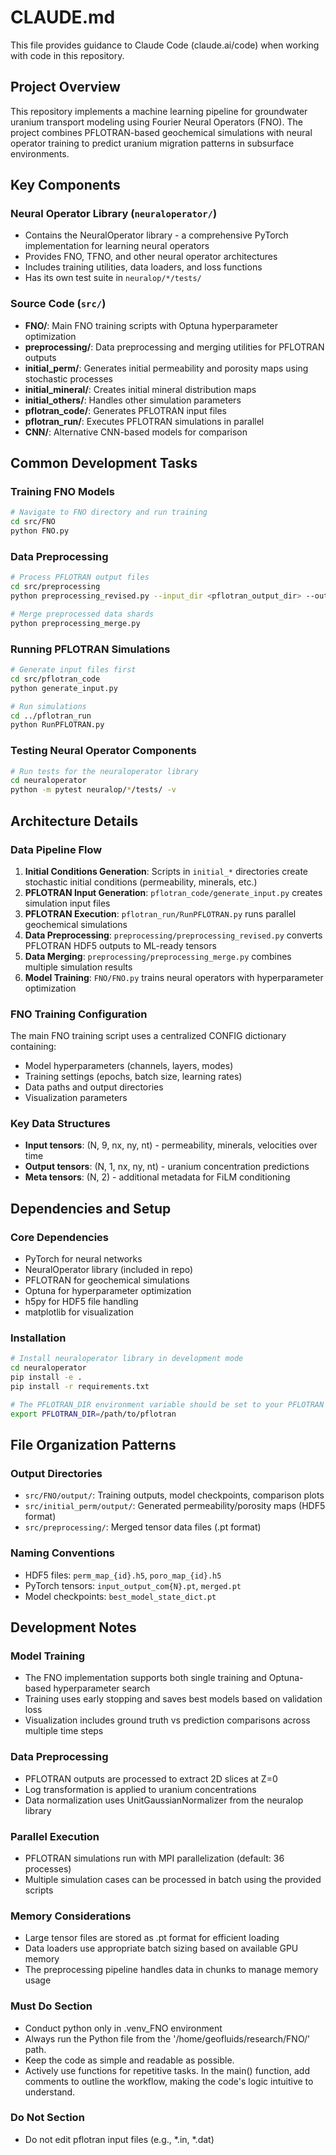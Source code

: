 # CLAUDE.md

This file provides guidance to Claude Code (claude.ai/code) when working with code in this repository.

## Project Overview

This repository implements a machine learning pipeline for groundwater uranium transport modeling using Fourier Neural Operators (FNO). The project combines PFLOTRAN-based geochemical simulations with neural operator training to predict uranium migration patterns in subsurface environments.

## Key Components

### Neural Operator Library (`neuraloperator/`)
- Contains the NeuralOperator library - a comprehensive PyTorch implementation for learning neural operators
- Provides FNO, TFNO, and other neural operator architectures
- Includes training utilities, data loaders, and loss functions
- Has its own test suite in `neuralop/*/tests/`

### Source Code (`src/`)
- **FNO/**: Main FNO training scripts with Optuna hyperparameter optimization
- **preprocessing/**: Data preprocessing and merging utilities for PFLOTRAN outputs
- **initial_perm/**: Generates initial permeability and porosity maps using stochastic processes
- **initial_mineral/**: Creates initial mineral distribution maps
- **initial_others/**: Handles other simulation parameters
- **pflotran_code/**: Generates PFLOTRAN input files
- **pflotran_run/**: Executes PFLOTRAN simulations in parallel
- **CNN/**: Alternative CNN-based models for comparison

## Common Development Tasks

### Training FNO Models
```bash
# Navigate to FNO directory and run training
cd src/FNO
python FNO.py
```

### Data Preprocessing
```bash
# Process PFLOTRAN output files
cd src/preprocessing
python preprocessing_revised.py --input_dir <pflotran_output_dir> --output <output_file>

# Merge preprocessed data shards
python preprocessing_merge.py
```

### Running PFLOTRAN Simulations
```bash
# Generate input files first
cd src/pflotran_code
python generate_input.py

# Run simulations
cd ../pflotran_run
python RunPFLOTRAN.py
```

### Testing Neural Operator Components
```bash
# Run tests for the neuraloperator library
cd neuraloperator
python -m pytest neuralop/*/tests/ -v
```

## Architecture Details

### Data Pipeline Flow
1. **Initial Conditions Generation**: Scripts in `initial_*` directories create stochastic initial conditions (permeability, minerals, etc.)
2. **PFLOTRAN Input Generation**: `pflotran_code/generate_input.py` creates simulation input files
3. **PFLOTRAN Execution**: `pflotran_run/RunPFLOTRAN.py` runs parallel geochemical simulations
4. **Data Preprocessing**: `preprocessing/preprocessing_revised.py` converts PFLOTRAN HDF5 outputs to ML-ready tensors
5. **Data Merging**: `preprocessing/preprocessing_merge.py` combines multiple simulation results
6. **Model Training**: `FNO/FNO.py` trains neural operators with hyperparameter optimization

### FNO Training Configuration
The main FNO training script uses a centralized CONFIG dictionary containing:
- Model hyperparameters (channels, layers, modes)
- Training settings (epochs, batch size, learning rates)
- Data paths and output directories
- Visualization parameters

### Key Data Structures
- **Input tensors**: (N, 9, nx, ny, nt) - permeability, minerals, velocities over time
- **Output tensors**: (N, 1, nx, ny, nt) - uranium concentration predictions
- **Meta tensors**: (N, 2) - additional metadata for FiLM conditioning

## Dependencies and Setup

### Core Dependencies
- PyTorch for neural networks
- NeuralOperator library (included in repo)
- PFLOTRAN for geochemical simulations
- Optuna for hyperparameter optimization
- h5py for HDF5 file handling
- matplotlib for visualization

### Installation
```bash
# Install neuraloperator library in development mode
cd neuraloperator
pip install -e .
pip install -r requirements.txt

# The PFLOTRAN_DIR environment variable should be set to your PFLOTRAN installation
export PFLOTRAN_DIR=/path/to/pflotran
```

## File Organization Patterns

### Output Directories
- `src/FNO/output/`: Training outputs, model checkpoints, comparison plots
- `src/initial_perm/output/`: Generated permeability/porosity maps (HDF5 format)
- `src/preprocessing/`: Merged tensor data files (.pt format)

### Naming Conventions
- HDF5 files: `perm_map_{id}.h5`, `poro_map_{id}.h5`
- PyTorch tensors: `input_output_com{N}.pt`, `merged.pt`
- Model checkpoints: `best_model_state_dict.pt`

## Development Notes

### Model Training
- The FNO implementation supports both single training and Optuna-based hyperparameter search
- Training uses early stopping and saves best models based on validation loss
- Visualization includes ground truth vs prediction comparisons across multiple time steps

### Data Preprocessing
- PFLOTRAN outputs are processed to extract 2D slices at Z=0
- Log transformation is applied to uranium concentrations
- Data normalization uses UnitGaussianNormalizer from the neuralop library

### Parallel Execution
- PFLOTRAN simulations run with MPI parallelization (default: 36 processes)
- Multiple simulation cases can be processed in batch using the provided scripts

### Memory Considerations
- Large tensor files are stored as .pt format for efficient loading
- Data loaders use appropriate batch sizing based on available GPU memory
- The preprocessing pipeline handles data in chunks to manage memory usage

### Must Do Section
- Conduct python only in .venv_FNO environment
- Always run the Python file from the '/home/geofluids/research/FNO/' path.
- Keep the code as simple and readable as possible.
- Actively use functions for repetitive tasks. In the main() function, add comments to outline the workflow, making the code's logic intuitive to understand.

### Do Not Section
- Do not edit pflotran input files (e.g., *.in, *.dat)